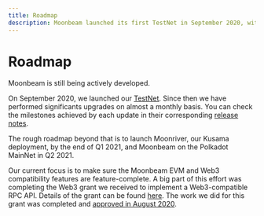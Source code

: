 ```yaml
---
title: Roadmap
description: Moonbeam launched its first TestNet in September 2020, with a BetaNet on Kusama and MainNet on Polkadot to follow in early 2021.
---
```


# Roadmap

Moonbeam is still being actively developed. 

On September 2020, we launched our [TestNet](/networks/overview/). Since then we have performed significants upgrades on almost a monthly basis. You can check the milestones achieved by each update in their corresponding [release notes](/networks/testnet/#release-notes).


The rough roadmap beyond that is to launch Moonriver, our Kusama deployment, by the end of Q1 2021, and Moonbeam on the Polkadot MainNet in Q2 2021.

Our current focus is to make sure the Moonbeam EVM and Web3 compatibility features are feature-complete. A big part of this effort was completing the Web3 grant we received to implement a Web3-compatible RPC API. Details of the grant can be found [here](https://github.com/w3f/Open-Grants-Program/blob/master/applications/web3-compatible-api.md).  The work we did for this grant was completed and [approved in August 2020](https://www.purestake.com/news/purestake-awarded-web3-foundation-grant-moonbeam/).
